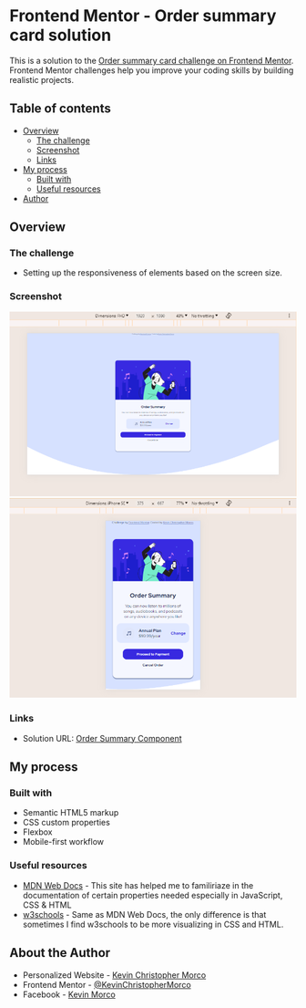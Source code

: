 # Frontend Mentor - Order summary card solution

This is a solution to the [Order summary card challenge on Frontend Mentor](https://www.frontendmentor.io/challenges/order-summary-component-QlPmajDUj). Frontend Mentor challenges help you improve your coding skills by building realistic projects. 

## Table of contents

- [Overview](#overview)
  - [The challenge](#the-challenge)
  - [Screenshot](#screenshot)
  - [Links](#links)
- [My process](#my-process)
  - [Built with](#built-with)
  - [Useful resources](#useful-resources)
- [Author](#about-the-author)


## Overview

### The challenge
- Setting up the responsiveness of elements based on the screen size.

### Screenshot
![FHD view](https://github.com/KevinChristopherMorco/Order-Summary-Component/blob/main/assets/screenshot/FHD.png?raw=true)
![Mobile view](https://github.com/KevinChristopherMorco/Order-Summary-Component/blob/main/assets/screenshot/Mobile.png?raw=true)


### Links

- Solution URL: [Order Summary Component](https://github.com/KevinChristopherMorco/Order-Summary-Component)

## My process

### Built with

- Semantic HTML5 markup
- CSS custom properties
- Flexbox
- Mobile-first workflow


### Useful resources

- [MDN Web Docs](https://developer.mozilla.org/) - This site has helped me to familiriaze in the documentation of certain properties needed especially in JavaScript, CSS & HTML 
- [w3schools](https://www.w3schools.com/) - Same as MDN Web Docs, the only difference is that sometimes I find w3schools to be more visualizing in CSS and HTML.


## About the Author

- Personalized Website - [Kevin Christopher Morco](https://kevinchristophermorco.github.io)
- Frontend Mentor - [@KevinChristopherMorco](https://www.frontendmentor.io/profile/KevinChristopherMorco)
- Facebook - [Kevin Morco](https://www.facebook.com/kevin.morco.5)


